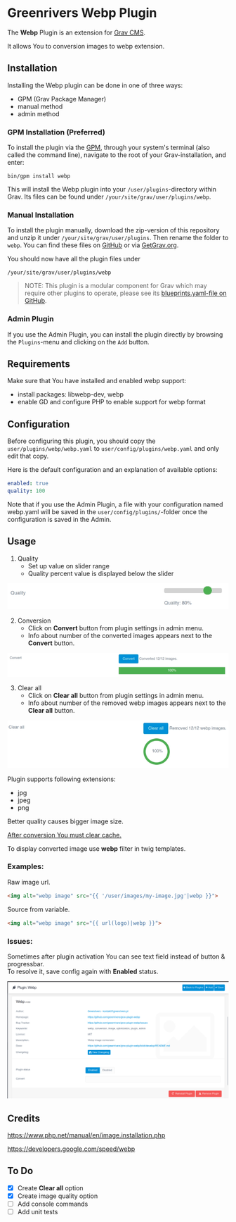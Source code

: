 # Greenrivers Webp Plugin

The **Webp** Plugin is an extension for [Grav CMS](http://github.com/getgrav/grav).

It allows You to conversion images to webp extension.

## Installation

Installing the Webp plugin can be done in one of three ways:
- GPM (Grav Package Manager)
- manual method
- admin method

### GPM Installation (Preferred)

To install the plugin via the [GPM](http://learn.getgrav.org/advanced/grav-gpm), through your system's terminal (also called the command line),
navigate to the root of your Grav-installation, and enter:

    bin/gpm install webp

This will install the Webp plugin into your `/user/plugins`-directory within Grav. Its files can be found under `/your/site/grav/user/plugins/webp`.

### Manual Installation

To install the plugin manually, download the zip-version of this repository and unzip it under `/your/site/grav/user/plugins`.
Then rename the folder to `webp`. You can find these files on [GitHub](https://github.com/greenrivers/grav-plugin-webp) or via [GetGrav.org](http://getgrav.org/downloads/plugins#extras).

You should now have all the plugin files under

    /your/site/grav/user/plugins/webp

> NOTE: This plugin is a modular component for Grav which may require other plugins to operate,
> please see its [blueprints.yaml-file on GitHub](https://github.com/greenrivers/grav-plugin-webp/blob/master/blueprints.yaml).

### Admin Plugin

If you use the Admin Plugin, you can install the plugin directly by browsing the `Plugins`-menu and clicking on the `Add` button.

## Requirements

Make sure that You have installed and enabled webp support:

- install packages: libwebp-dev, webp
- enable GD and configure PHP to enable support for webp format

## Configuration

Before configuring this plugin, you should copy the `user/plugins/webp/webp.yaml` to `user/config/plugins/webp.yaml` and only edit that copy.

Here is the default configuration and an explanation of available options:

```yaml
enabled: true
quality: 100
```

Note that if you use the Admin Plugin, a file with your configuration named webp.yaml will be saved in the `user/config/plugins/`-folder once the configuration is saved in the Admin.

## Usage

1. Quality
    - Set up value on slider range
    - Quality percent value is displayed below the slider

![Quality](assets/images/quality.webp)

2. Conversion
   - Click on **Convert** button from plugin settings in admin menu.
   - Info about number of the converted images appears next to the **Convert** button.

![Convert](assets/images/convert.webp)

3. Clear all
    - Click on **Clear all** button from plugin settings in admin menu.
    - Info about number of the removed webp images appears next to the **Clear all** button.

![Clear all](assets/images/clear_all.webp)

Plugin supports following extensions:

- jpg
- jpeg
- png

Better quality causes bigger image size.

<ins>After conversion You must clear cache.</ins>

To display converted image use **webp** filter in twig templates.

### Examples:

Raw image url.

```html
<img alt="webp image" src="{{ '/user/images/my-image.jpg'|webp }}">
```

Source from variable.

```html
<img alt="webp image" src="{{ url(logo)|webp }}">
```

### Issues:

Sometimes after plugin activation You can see text field instead of button & progressbar.<br/>
To resolve it, save config again with **Enabled** status.

![Plugin enabled bug](assets/images/plugin-enabled-bug.webp)

## Credits

https://www.php.net/manual/en/image.installation.php

https://developers.google.com/speed/webp

## To Do

- [x] Create **Clear all** option
- [x] Create image quality option
- [ ] Add console commands
- [ ] Add unit tests
